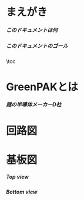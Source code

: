 
# まえがき
##### このドキュメントは何
##### このドキュメントのゴール

\toc

# GreenPAKとは
##### 謎の半導体メーカーD社

# 回路図
# 基板図
##### Top view
##### Bottom view
